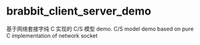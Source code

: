 # brabbit_client_server_demo
基于网络套接字纯 C 实现的 C/S 模型 demo. C/S model demo based on pure C implementation of network socket

